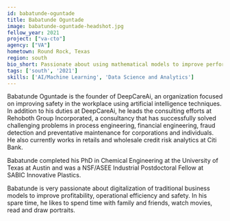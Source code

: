```yaml
---
id: babatunde-oguntade
title: Babatunde Oguntade
image: babatunde-oguntade-headshot.jpg
fellow_year: 2021
project: ["va-cto"]
agency: ["VA"]
hometown: Round Rock, Texas
region: south
bio_short: Passionate about using mathematical models to improve performance.
tags: ['south', '2021']
skills: ['AI/Machine Learning', 'Data Science and Analytics']
---
```

Babatunde Oguntade is the founder of DeepCareAi, an organization focused on improving safety in the workplace using artificial intelligence techniques. In addition to his duties at DeepCareAi, he leads the consulting efforts at Rehoboth Group Incorporated, a consultancy that has successfully solved challenging problems in process engineering, financial engineering, fraud detection and preventative maintenance for corporations and individuals. He also currently works in retails and wholesale credit risk analytics at Citi Bank.

Babatunde completed his PhD in Chemical Engineering at the University of Texas at Austin and was a NSF/ASEE Industrial Postdoctoral Fellow at SABIC Innovative Plastics.

Babatunde is very passionate about digitalization of traditional business models to improve profitability, operational efficiency and safety. In his spare time, he likes to spend time with family and friends, watch movies, read and draw portraits.
